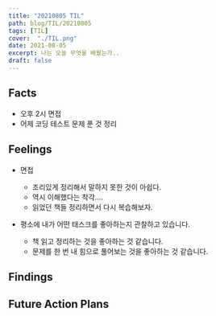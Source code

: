 ```yaml
---
title: "20210805 TIL"
path: blog/TIL/20210805
tags: [TIL]
cover:  "./TIL.png"
date: 2021-08-05
excerpt: 나는 오늘 무엇을 배웠는가..
draft: false
---
```


## Facts
* 오후 2시 면접 
* 어제 코딩 테스트 문제 푼 것 정리 

## Feelings

* 면접 
    * 조리있게 정리해서 말하지 못한 것이 아쉽다.
    * 역시 이해했다는 착각....
    * 읽었던 책들 정리하면서 다시 복습해보자.

* 평소에 내가 어떤 태스크를 좋아하는지 관찰하고 있습니다. 
    * 책 읽고 정리하는 것을 좋아하는 것 같습니다. 
    * 문제를 한 번 내 힘으로 풀어보는 것을 좋아하는 것 같습니다.


## Findings

## Future Action Plans





